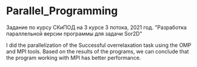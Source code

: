 # Parallel_Programming

Задание по курсу СКиПОД на 3 курсе 3 потока, 2021 год.
"Разработка параллельной версии программы для задачи Sor2D"

I did the parallelization of the Successful overrelaxation task using the OMP and MPI tools. Based on the results of the programs, we can conclude that the program working with MPI has better performance.
